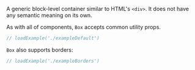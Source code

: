 A generic block-level container similar to HTML's `<div>`. It does not have any semantic meaning on its own.

As with all of components, `Box` accepts common utility props.

```jsx
// loadExample('./exampleDefault')
```

`Box` also supports borders:

```jsx
// loadExample('./exampleBorders')
```
